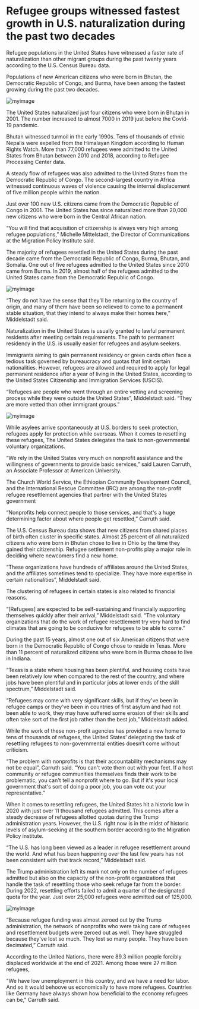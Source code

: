 # Refugee groups witnessed fastest growth in U.S. naturalization during the past two decades


Refugee populations in the United States have witnessed a faster rate of naturalization than other migrant groups during the past twenty years according to the U.S. Census Bureau data. 

Populations of new American citizens who were born in Bhutan, the Democratic Republic of Congo, and Burma, have been among the fastest growing during the past two decades. 

![myimage](NaturalizationIncreasePercentage.jpg)

The United States naturalized just four citizens who were born in Bhutan in 2001. The number increased to almost 7000 in 2019 just before the Covid-19 pandemic.

Bhutan witnessed turmoil in the early 1990s. Tens of thousands of ethnic Nepalis were expelled from the Himalayan Kingdom according to Human Rights Watch. More than 77,000 refugees were admitted to the United States from Bhutan between 2010 and 2018, according to Refugee Processing Center data.

A steady flow of refugees was also admitted to the United States from the Democratic Republic of Congo. The second-largest country in Africa witnessed continuous waves of violence causing the internal displacement of five million people within the nation.  

Just over 100 new U.S. citizens came from the Democratic Republic of Congo in 2001. The United States has since naturalized more than 20,000 new citizens who were born in the Central African nation. 

“You will find that acquisition of citizenship is always very high among refugee populations,” Michelle Mittelstadt, the Director of Communications at the Migration Policy Institute said.

The majority of refugees resettled in the United States during the past decade came from the Democratic Republic of Congo, Burma, Bhutan, and Somalia. One out of five refugees admitted to the United States since 2010 came from Burma. In 2019, almost half of the refugees admitted to the United States came from the Democratic Republic of Congo. 

![myimage](RefugeesDRCAfghanEriteriaBhutan.jpg)

“They do not have the sense that they'll be returning to the country of origin, and many of them have been so relieved to come to a permanent stable situation, that they intend to always make their homes here,” Middelstadt said.

Naturalization in the United States is usually granted to lawful permanent residents after meeting certain requirements. The path to permanent residency in the U.S. is usually easier for refugees and asylum seekers.

Immigrants aiming to gain permanent residency or green cards often face a tedious task governed by bureaucracy and quotas that limit certain nationalities. However, refugees are allowed and required to apply for legal permanent residence after a year of living in the United States, according to the United States Citizenship and Immigration Services (USCIS). 

“Refugees are people who went through an entire vetting and screening process while they were outside the United States”, Middelstadt said. “They are more vetted than other immigrant groups.”

![myimage](RefugeesVsAsylees.jpg)

While asylees arrive spontaneously at U.S. borders to seek protection, refugees apply for protection while overseas. When it comes to resettling these refugees, The United States delegates the task to non-governmental voluntary organizations. 

“We rely in the United States very much on nonprofit assistance and the willingness of governments to provide basic services,” said Lauren Carruth, an Associate Professor at American University. 

The Church World Service, the Ethiopian Community Development Council, and the International Rescue Committee (IRC) are among the non-profit refugee resettlement agencies that partner with the United States government

“Nonprofits help connect people to those services, and that's a huge determining factor about where people get resettled,” Carruth said. 

The U.S. Census Bureau data shows that new citizens from shared places of birth often cluster in specific states. Almost 25 percent of all naturalized citizens who were born in Bhutan chose to live in Ohio by the time they gained their citizenship. Refugee settlement non-profits play a major role in deciding where newcomers find a new home.  

“These organizations have hundreds of affiliates around the United States, and the affiliates sometimes tend to specialize. They have more expertise in certain nationalities”, Middelstadt said. 

The clustering of refugees in certain states is also related to financial reasons.  

“[Refugees] are expected to be self-sustaining and financially supporting themselves quickly after their arrival,” Middelstadt said. “The voluntary organizations that do the work of refugee resettlement try very hard to find climates that are going to be conducive for refugees to be able to come.” 

During the past 15 years, almost one out of six American citizens that were born in the Democratic Republic of Congo chose to reside in Texas. More than 11 percent of naturalized citizens who were born in Burma chose to live in Indiana. 

“Texas is a state where housing has been plentiful, and housing costs have been relatively low when compared to the rest of the country, and where jobs have been plentiful and in particular jobs at lower ends of the skill spectrum,” Middelstadt said. 

“Refugees may come with very significant skills, but if they've been in refugee camps or they've been in countries of first asylum and had not been able to work, they may have suffered some erosion of their skills and often take sort of the first job rather than the best job,” Middelstadt added. 

While the work of these non-profit agencies has provided a new home to tens of thousands of refugees, the United States’ delegating the task of resettling refugees to non-governmental entities doesn’t come without criticism. 

“The problem with nonprofits is that their accountability mechanisms may not be equal”, Carruth said. “You can't vote them out with your feet. If a host community or refugee communities themselves finds their work to be problematic, you can't tell a nonprofit where to go. But if it's your local government that's sort of doing a poor job, you can vote out your representative.”

When it comes to resettling refugees, the United States hit a historic low in 2020 with just over 11 thousand refugees admitted. This comes after a steady decrease of refugees allotted quotas during the Trump administration years. However, the U.S. right now is in the midst of historic levels of asylum-seeking at the southern border according to the Migration Policy institute. 

“The U.S. has long been viewed as a leader in refugee resettlement around the world. And what has been happening over the last few years has not been consistent with that track record,” Middelstadt said. 

The Trump administration left its mark not only on the number of refugees admitted but also on the capacity of the non-profit organizations that handle the task of resettling those who seek refuge far from the border. During 2022, resettling efforts failed to admit a quarter of the designated quota for the year. Just over 25,000 refugees were admitted out of 125,000. 

![myimage](RefugeesAdmittedVsQuota.jpg)

“Because refugee funding was almost zeroed out by the Trump administration, the network of nonprofits who were taking care of refugees and resettlement budgets were zeroed out as well. They have struggled because they've lost so much. They lost so many people. They have been decimated,” Carruth said. 

According to the United Nations, there were 89.3 million people forcibly displaced worldwide at the end of 2021. Among those were 27 million refugees,


"We have low unemployment in this country, and we have a need for labor. And so it would behoove us economically to have more refugees. Countries like Germany have always shown how beneficial to the economy refugees can be," Carruth said. 












